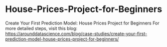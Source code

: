 # House-Prices-Project-for-Beginners
Create Your First Prediction Model: House Prices Project for Beginners
For more detailed steps, visit this blog: https://arounddatascience.com/blog/case-studies/create-your-first-prediction-model-house-prices-project-for-beginners/
